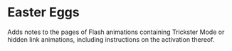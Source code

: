 # Easter Eggs

Adds notes to the pages of Flash animations containing Trickster Mode or hidden link animations, including instructions on the activation thereof.